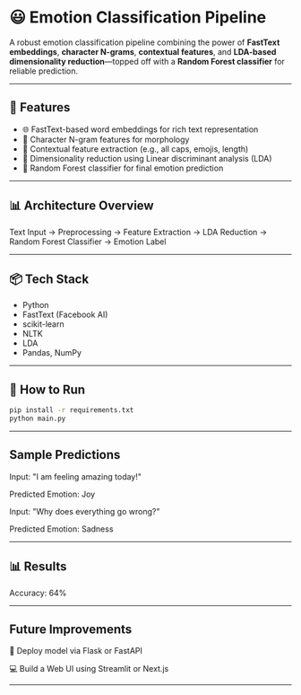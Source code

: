 # 😃 Emotion Classification Pipeline

A robust emotion classification pipeline combining the power of **FastText embeddings**, **character N-grams**, **contextual features**, and **LDA-based dimensionality reduction**—topped off with a **Random Forest classifier** for reliable prediction.

---

## 🚀 Features

- 🌐 FastText-based word embeddings for rich text representation
- 🧱 Character N-gram features for morphology
- 🧠 Contextual feature extraction (e.g., all caps, emojis, length)
- 🔄 Dimensionality reduction using Linear discriminant analysis (LDA)
- 🌲 Random Forest classifier for final emotion prediction

---

## 📊 Architecture Overview

Text Input → Preprocessing → Feature Extraction → LDA Reduction → Random Forest Classifier → Emotion Label


---

## 📦 Tech Stack

- Python
- FastText (Facebook AI)
- scikit-learn
- NLTK
- LDA
- Pandas, NumPy

---

## 🧪 How to Run

```bash
pip install -r requirements.txt
python main.py
```

---

##  Sample Predictions

Input: "I am feeling amazing today!"

Predicted Emotion: Joy

Input: "Why does everything go wrong?"

Predicted Emotion: Sadness

---

## 📊 Results
Accuracy: 64%


---

## Future Improvements
🚀 Deploy model via Flask or FastAPI

💻 Build a Web UI using Streamlit or Next.js

---
